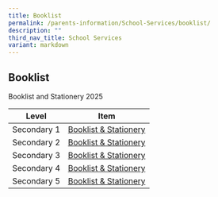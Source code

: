 ```yaml
---
title: Booklist
permalink: /parents-information/School-Services/booklist/
description: ""
third_nav_title: School Services
variant: markdown
---
```

## Booklist

Booklist and Stationery 2025

| Level | Item |
|:---:|---|
| Secondary 1 | [Booklist & Stationery](/files/Booklist/jvs%20booklist%202024%20-%20sec%201.pdf) |{:target="_blank"}
| Secondary 2 | [Booklist & Stationery](/files/Booklist/jvs%20booklist%202024%20-%20sec%202.pdf) |{:target="_blank"}
| Secondary 3 | [Booklist & Stationery](/files/Booklist/jvs%20booklist%202024%20-%20sec%203.pdf) |{:target="_blank"}
| Secondary 4 | [Booklist & Stationery](/files/Booklist/jvs%20booklist%202024%20-%20sec%204.pdf) |{:target="_blank"}
| Secondary 5 | [Booklist & Stationery](/files/Booklist/jvs%20booklist%202024%20-%20sec%205.pdf) |{:target="_blank"}